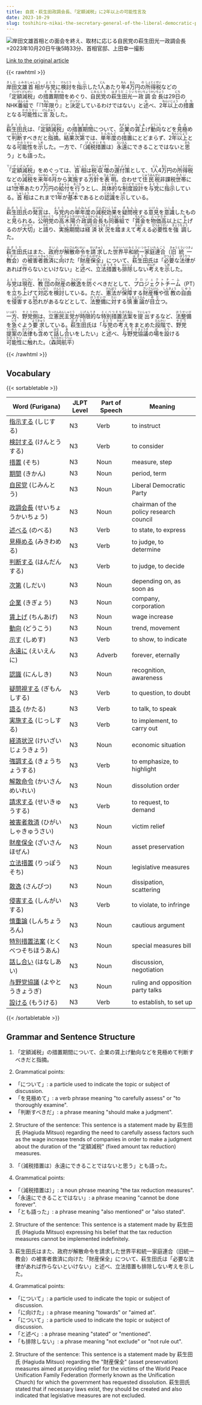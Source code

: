 ```yaml
---
title: 自民・萩生田政調会長、「定額減税」に2年以上の可能性言及
date: 2023-10-29
slug: toshihiro-nikai-the-secretary-general-of-the-liberal-democratic-party-mentioned-the-possibility-of-fixed-amount-tax-reduction-for-more-than-2-years
---
```


![岸田文雄首相との面会を終え、取材に応じる自民党の萩生田光一政調会長=2023年10月20日午後5時33分、首相官邸、上田幸一撮影](https://www.asahicom.jp/imgopt/img/8d574c9001/comm_L/AS20231029002078.jpg "岸田文雄首相との面会を終え、取材に応じる自民党の萩生田光一政調会長=2023年10月20日午後5時33分、首相官邸、上田幸一撮影")

[Link to the original article](https://asahi.com/articles/ASRBY4V62RBYUTFK008.html?iref=pc_politics_top__n)

{{< rawhtml >}}
<p><ruby>岸田文雄<rt>きしだ ふみお</rt></ruby><ruby>首相<rt>しゅしょう</rt></ruby>が<ruby>与党<rt>よとう</rt></ruby>に<ruby>検討<rt>けんとう</rt></ruby>を<ruby>指示<rt>しじ</rt></ruby>した1<ruby>人<rt>にん</rt></ruby>あたり<ruby>年<rt>ねん</rt></ruby>4<ruby>万<rt>まん</rt></ruby>円<ruby>の<rt>の</rt></ruby><ruby>所得税<rt>しょとくぜい</rt></ruby>などの「<ruby>定額減税<rt>ていがくげんぜい</rt></ruby>」の<ruby>措置<rt>そち</rt></ruby><ruby>期間<rt>きかん</rt></ruby>をめぐり、<ruby>自民党<rt>じみんとう</rt></ruby>の<ruby>萩生田光一<rt>はぎうだ こういち</rt></ruby><ruby>政調会長<rt>せいちょうかいちょう</rt></ruby>は29<ruby>日<rt>にち</rt></ruby>のNHK<ruby>番組<rt>ばんぐみ</rt></ruby>で「『1<ruby>年<rt>ねん</rt></ruby>限<ruby>り<rt>り</rt></ruby>』と<ruby>決定<rt>けってい</rt></ruby>しているわけではない」と<ruby>述<rt>の</rt></ruby>べ、2<ruby>年<rt>ねん</rt></ruby><ruby>以上<rt>いじょう</rt></ruby>の<ruby>措置<rt>そち</rt></ruby>となる<ruby>可能性<rt>かのうせい</rt></ruby>に<ruby>言及<rt>げんきゅう</rt></ruby>した。</p>

<p><ruby>萩生田<rt>はぎうだ</rt></ruby><ruby>氏<rt>し</rt></ruby>は、「<ruby>定額減税<rt>ていがくげんぜい</rt></ruby>」の<ruby>措置期間<rt>そちきかん</rt></ruby>について、<ruby>企業<rt>きぎょう</rt></ruby>の<ruby>賃上<rt>ちんあ</rt></ruby>げ<ruby>動向<rt>どうこう</rt></ruby>などを<ruby>見極<rt>みき</rt></ruby>めて<ruby>判断<rt>はんだん</rt></ruby>すべきだと<ruby>指摘<rt>してき</rt></ruby>。<ruby>結果<rt>けっか</rt></ruby><ruby>次第<rt>しだい</rt></ruby>では、<ruby>単年度<rt>たんねんど</rt></ruby>の<ruby>措置<rt>そち</rt></ruby>にとどまらず、2<ruby>年以上<rt>ねんいじょう</rt></ruby>となる<ruby>可能性<rt>かのうせい</rt></ruby>を<ruby>示<rt>しめ</rt></ruby>した。一方で、「（<ruby>減税措置<rt>げんぜいそち</rt></ruby>は）<ruby>永遠<rt>えいえん</rt></ruby>にできることではないと<ruby>思<rt>おも</rt></ruby>う」とも<ruby>語<rt>い</rt></ruby>った。</p>

<p><ruby>「定額減税<rt>ていがくげんぜい</rt>」</ruby>をめぐっては、<ruby>首相<rt>しゅしょう</rt></ruby>は<ruby>税収増<rt>ぜいしゅうぞう</rt></ruby>の<ruby>還付策<rt>かんぷさく</rt></ruby>として、1<ruby>人<rt>にん</rt></ruby>4<ruby>万<rt>まん</rt></ruby>円の<ruby>所得税<rt>しょとくぜい</rt></ruby>などの<ruby>減税<rt>げんぜい</rt></ruby>を<ruby>来年<rt>らいねん</rt></ruby>6<ruby>月<rt>がつ</rt></ruby>から<ruby>実施<rt>じっし</rt></ruby>する<ruby>方針<rt>ほうしん</rt></ruby>を<ruby>表明<rt>ひょうめい</rt></ruby>。合わせて<ruby>住民税<rt>じゅうみんぜい</rt></ruby>非課税<ruby>世帯<rt>せたい</rt></ruby>には1<ruby>世帯<rt>せたい</rt></ruby>あたり7<ruby>万<rt>まん</rt></ruby>円の<ruby>給付<rt>きゅうふ</rt></ruby>を<ruby>行<rt>おこな</rt></ruby>うとし、<ruby>具体的<rt>ぐたいてき</rt></ruby>な<ruby>制度設計<rt>せいどせっけい</rt></ruby>を<ruby>与党<rt>よとう</rt></ruby>に<ruby>指示<rt>しじ</rt></ruby>している。<ruby>首相<rt>しゅしょう</rt></ruby>はこれまで1<ruby>年<rt>ねん</rt></ruby>が<ruby>基本<rt>きほん</rt></ruby>であるとの<ruby>認識<rt>にんしき</rt></ruby>を<ruby>示<rt>しめ</rt></ruby>している。</p>

<p><ruby>萩生田氏<rt>はぎうだし</rt></ruby>の<ruby>発言<rt>はつげん</rt></ruby>は、<ruby>与党<rt>よとう</rt></ruby>内の<ruby>単年度<rt>たんねんど</rt></ruby>の<ruby>減税効果<rt>げんぜいこうか</rt></ruby>を<ruby>疑問視<rt>ぎもんし</rt></ruby>する<ruby>意見<rt>いけん</rt></ruby>を<ruby>意識<rt>いしき</rt></ruby>したものと<ruby>見<rt>み</rt></ruby>られる。<ruby>公明党<rt>こうめいとう</rt></ruby>の<ruby>高木陽介政調会長<rt>たかぎようすけせいちょうかいちょう</rt></ruby>も<ruby>同番組<rt>どうばんぐみ</rt></ruby>で「<ruby>賃金<rt>ちんぎん</rt></ruby>を<ruby>物価高<rt>ぶっかだか</rt></ruby>以上に<ruby>上<rt>あ</rt></ruby>げるのが<ruby>大切<rt>たいせつ</rt></ruby>」と<ruby>語<rt>かた</rt></ruby>り、<ruby>実施期間<rt>じっしきかん</rt></ruby>は<ruby>経済状況<rt>けいざいじょうきょう</rt></ruby>を<ruby>踏<rt>ふ</rt></ruby>まえて<ruby>考<rt>かんが</rt></ruby>える<ruby>必要性<rt>ひつようせい</rt></ruby>を<ruby>強調<rt>きょうちょう</rt></ruby>した。</p>

<p><ruby>萩生田<rt>はぎうだ</rt></ruby>氏はまた、<ruby>政府<rt>せいふ</rt></ruby>が<ruby>解散命令<rt>かいさんめいれい</rt></ruby>を<ruby>請求<rt>せいきゅう</rt></ruby>した<ruby>世界平和統一家庭連合<rt>せかいへいわとういつかていれんごう</rt></ruby>（<ruby>旧統一教会<rt>きゅうとういつきょうかい</rt></ruby>）の<ruby>被害者救済<rt>ひがいしゃきゅうさい</rt></ruby>に<ruby>向<rt>む</rt></ruby>けた「<ruby>財産保全<rt>ざいさんほぜん</rt></ruby>」について、<ruby>萩生田<rt>はぎうだ</rt></ruby>氏は「<ruby>必要<rt>ひつよう</rt></ruby>な<ruby>法律<rt>ほうりつ</rt></ruby>があれば<ruby>作<rt>つく</rt></ruby>らないといけない」と<ruby>述<rt>の</rt></ruby>べ、<ruby>立法措置<rt>りっぽうそち</rt></ruby>も<ruby>排除<rt>はいじょ</rt></ruby>しない<ruby>考<rt>かんが</rt></ruby>えを<ruby>示<rt>しめ</rt></ruby>した。</p>

<p><ruby>与党<rt>よとう</rt></ruby>は<ruby>現在<rt>げんざい</rt></ruby>、<ruby>教団<rt>きょうだん</rt></ruby>の<ruby>財産<rt>ざいさん</rt></ruby>の<ruby>散逸<rt>さんぴつ</rt></ruby>を<ruby>防<rt>ふせ</rt></ruby>ぐべきだとして、<ruby>プロジェクトチーム<rt>プロジェクトチーム</rt></ruby>（PT）を<ruby>立<rt>た</rt></ruby>ち<ruby>上<rt>あ</rt></ruby>げて<ruby>対応<rt>たいおう</rt></ruby>を<ruby>検討<rt>けんとう</rt></ruby>している。ただ、<ruby>憲法<rt>けんぽう</rt></ruby>が<ruby>保障<rt>ほしょう</rt></ruby>する<ruby>財産権<rt>ざいさんけん</rt></ruby>や<ruby>信教<rt>しんきょう</rt></ruby>の<ruby>自由<rt>じゆう</rt></ruby>を<ruby>侵害<rt>しんがい</rt></ruby>する<ruby>恐<rt>おそ</rt></ruby>れがあるなどとして、<ruby>法整備<rt>ほうせいび</rt></ruby>に<ruby>対<rt>たい</rt></ruby>する<ruby>慎重論<rt>しんちょうろん</rt></ruby>が<ruby>目立<rt>めだ</rt></ruby>つ。</p>

<p><ruby>一方<rt>いっぽう</rt></ruby>、<ruby>野党<rt>やとう</rt></ruby><ruby>側<rt>がわ</rt></ruby>は、<ruby>立憲民主党<rt>りっけんみんしゅとう</rt></ruby>が<ruby>時限的<rt>じげんてき</rt></ruby>な<ruby>特別措置<rt>とくべつそち</rt></ruby><ruby>法案<rt>ほうあん</rt></ruby>を<ruby>提出<rt>ていしゅつ</rt></ruby>するなど、<ruby>法整備<rt>ほうせいび</rt></ruby>を<ruby>急<rt>いそ</rt></ruby>ぐよう<ruby>要求<rt>ようきゅう</rt></ruby>している。<ruby>萩生田<rt>はぎうだ</rt></ruby>氏は「<ruby>与党<rt>よとう</rt></ruby>の<ruby>考<rt>かんが</rt></ruby>えをまとめた<ruby>段階<rt>だんかい</rt></ruby>で、<ruby>野党<rt>やとう</rt></ruby><ruby>提案<rt>ていあん</rt></ruby>の<ruby>法律<rt>ほうりつ</rt></ruby>も<ruby>含<rt>ふく</rt></ruby>めて<ruby>話<rt>はな</rt></ruby>し<ruby>合<rt>あ</rt></ruby>いをしたい」と<ruby>述<rt>の</rt></ruby>べ、<ruby>与野党<rt>よやとう</rt></ruby><ruby>協議<rt>きょうぎ</rt></ruby>の<ruby>場<rt>ば</rt></ruby>を<ruby>設<rt>もう</rt></ruby>ける<ruby>可能性<rt>かのうせい</rt></ruby>に<ruby>触<rt>ふ</rt></ruby>れた。（<ruby>森岡<rt>もりおか</rt></ruby><ruby>航平<rt>こうへい</rt></ruby>）</p>
{{< /rawhtml >}}

## Vocabulary


{{< sortabletable >}}

| Word (Furigana) | JLPT Level | Part of Speech | Meaning |
|-----------------|------------|----------------|---------|
|[指示する](https://jisho.org/search/%E6%8C%87%E7%A4%BA%E3%81%99%E3%82%8B) (しじする)| N3 | Verb | to instruct |
|[検討する](https://jisho.org/search/%E6%A4%9C%E8%A8%8E%E3%81%99%E3%82%8B) (けんとうする)| N3 | Verb | to consider |
|[措置](https://jisho.org/search/%E6%8E%AA%E7%BD%AE) (そち)| N3 | Noun | measure, step |
|[期間](https://jisho.org/search/%E6%9C%9F%E9%96%93) (きかん)| N3 | Noun | period, term |
|[自民党](https://jisho.org/search/%E8%87%AA%E6%B0%91%E5%85%9A) (じみんとう)| N3 | Noun | Liberal Democratic Party |
|[政調会長](https://jisho.org/search/%E6%94%BF%E8%AA%BF%E4%BC%9A%E9%95%B7) (せいちょうかいちょう)| N3 | Noun | chairman of the policy research council |
|[述べる](https://jisho.org/search/%E8%BF%B0%E3%81%B9%E3%82%8B) (のべる)| N3 | Verb | to state, to express |
|[見極める](https://jisho.org/search/%E8%A6%8B%E6%A5%B5%E3%82%81%E3%82%8B) (みきわめる)| N3 | Verb | to judge, to determine |
|[判断する](https://jisho.org/search/%E5%88%A4%E6%96%AD%E3%81%99%E3%82%8B) (はんだんする)| N3 | Verb | to judge, to decide |
|[次第](https://jisho.org/search/%E6%AC%A1%E7%AC%AC) (しだい)| N3 | Noun | depending on, as soon as |
|[企業](https://jisho.org/search/%E4%BC%81%E6%A5%AD) (きぎょう)| N3 | Noun | company, corporation |
|[賃上げ](https://jisho.org/search/%E8%B3%83%E4%B8%8A%E3%81%92) (ちんあげ)| N3 | Noun | wage increase |
|[動向](https://jisho.org/search/%E5%8B%95%E5%90%91) (どうこう)| N3 | Noun | trend, movement |
|[示す](https://jisho.org/search/%E7%A4%BA%E3%81%99) (しめす)| N3 | Verb | to show, to indicate |
|[永遠に](https://jisho.org/search/%E6%B0%B8%E9%81%A0%E3%81%AB) (えいえんに)| N3 | Adverb | forever, eternally |
|[認識](https://jisho.org/search/%E8%AA%8D%E8%AD%98) (にんしき)| N3 | Noun | recognition, awareness |
|[疑問視する](https://jisho.org/search/%E7%96%91%E5%95%8F%E8%A6%96%E3%81%99%E3%82%8B) (ぎもんしする)| N3 | Verb | to question, to doubt |
|[語る](https://jisho.org/search/%E8%AA%9E%E3%82%8B) (かたる)| N3 | Verb | to talk, to speak |
|[実施する](https://jisho.org/search/%E5%AE%9F%E6%96%BD%E3%81%99%E3%82%8B) (じっしする)| N3 | Verb | to implement, to carry out |
|[経済状況](https://jisho.org/search/%E7%B5%8C%E6%B8%88%E7%8A%B6%E6%B3%81) (けいざいじょうきょう)| N3 | Noun | economic situation |
|[強調する](https://jisho.org/search/%E5%BC%B7%E8%AA%BF%E3%81%99%E3%82%8B) (きょうちょうする)| N3 | Verb | to emphasize, to highlight |
|[解散命令](https://jisho.org/search/%E8%A7%A3%E6%95%A3%E5%91%BD%E4%BB%A4) (かいさんめいれい)| N3 | Noun | dissolution order |
|[請求する](https://jisho.org/search/%E8%AB%8B%E6%B1%82%E3%81%99%E3%82%8B) (せいきゅうする)| N3 | Verb | to request, to demand |
|[被害者救済](https://jisho.org/search/%E8%A2%AB%E5%AE%B3%E8%80%85%E6%95%91%E6%B8%88) (ひがいしゃきゅうさい)| N3 | Noun | victim relief |
|[財産保全](https://jisho.org/search/%E8%B2%A1%E7%94%A3%E4%BF%9D%E5%85%A8) (ざいさんほぜん)| N3 | Noun | asset preservation |
|[立法措置](https://jisho.org/search/%E7%AB%8B%E6%B3%95%E6%8E%AA%E7%BD%AE) (りっぽうそち)| N3 | Noun | legislative measures |
|[散逸](https://jisho.org/search/%E6%95%A3%E9%80%B8) (さんぴつ)| N3 | Noun | dissipation, scattering |
|[侵害する](https://jisho.org/search/%E4%BE%B5%E5%AE%B3%E3%81%99%E3%82%8B) (しんがいする)| N3 | Verb | to violate, to infringe |
|[慎重論](https://jisho.org/search/%E6%85%8E%E9%87%8D%E8%AB%96) (しんちょうろん)| N3 | Noun | cautious argument |
|[特別措置法案](https://jisho.org/search/%E7%89%B9%E5%88%A5%E6%8E%AA%E7%BD%AE%E6%B3%95%E6%A1%88) (とくべつそちほうあん)| N3 | Noun | special measures bill |
|[話し合い](https://jisho.org/search/%E8%A9%B1%E3%81%97%E5%90%88%E3%81%84) (はなしあい)| N3 | Noun | discussion, negotiation |
|[与野党協議](https://jisho.org/search/%E4%B8%8E%E9%87%8E%E5%85%9A%E5%8D%94%E8%AD%B0) (よやとうきょうぎ)| N3 | Noun | ruling and opposition party talks |
|[設ける](https://jisho.org/search/%E8%A8%AD%E3%81%91%E3%82%8B) (もうける)| N3 | Verb | to establish, to set up |

{{< /sortabletable >}}


## Grammar and Sentence Structure

1. 「定額減税」の措置期間について、企業の賃上げ動向などを見極めて判断すべきだと指摘。

1. Grammatical points: 
- 「について」: a particle used to indicate the topic or subject of discussion.
- 「を見極めて」: a verb phrase meaning "to carefully assess" or "to thoroughly examine".
- 「判断すべきだ」: a phrase meaning "should make a judgment".

2. Structure of the sentence: 
This sentence is a statement made by 萩生田氏 (Hagiuda Mitsuo) regarding the need to carefully assess factors such as the wage increase trends of companies in order to make a judgment about the duration of the "定額減税" (fixed amount tax reduction) measures.

2. 「（減税措置は）永遠にできることではないと思う」とも語った。

1. Grammatical points: 
- 「（減税措置は）」: a noun phrase meaning "the tax reduction measures".
- 「永遠にできることではない」: a phrase meaning "cannot be done forever".
- 「とも語った」: a phrase meaning "also mentioned" or "also stated".

2. Structure of the sentence: 
This sentence is a statement made by 萩生田氏 (Hagiuda Mitsuo) expressing his belief that the tax reduction measures cannot be implemented indefinitely.

3. 萩生田氏はまた、政府が解散命令を請求した世界平和統一家庭連合（旧統一教会）の被害者救済に向けた「財産保全」について、萩生田氏は「必要な法律があれば作らないといけない」と述べ、立法措置も排除しない考えを示した。

1. Grammatical points: 
- 「について」: a particle used to indicate the topic or subject of discussion.
- 「に向けた」: a phrase meaning "towards" or "aimed at".
- 「について」: a particle used to indicate the topic or subject of discussion.
- 「と述べ」: a phrase meaning "stated" or "mentioned".
- 「も排除しない」: a phrase meaning "not exclude" or "not rule out".

2. Structure of the sentence: 
This sentence is a statement made by 萩生田氏 (Hagiuda Mitsuo) regarding the "財産保全" (asset preservation) measures aimed at providing relief for the victims of the World Peace Unification Family Federation (formerly known as the Unification Church) for which the government has requested dissolution. 萩生田氏 stated that if necessary laws exist, they should be created and also indicated that legislative measures are not excluded.